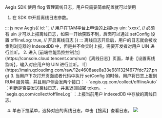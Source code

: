﻿
Aegis SDK 使用 flog 管理离线日志，用户只需要简单配置就可以使用


1. 在 SDK 中开启离线日志参数。
<dx-codeblock>
:::  js
   new Aegis({
       id: '', // 用户在TAM平台上申请的上报key
       uin: 'xxxx', // 必须有 uin 才可以上报离线日志，如果一开始获取不到，后面可以通过 setConfig 设置
       offlineLog: true, // 开启离线日志
   })
:::
</dx-codeblock>
离线日志开启后，用户的日志就会被收集到浏览器的 IndexedDB 中，但是并不会实时上报，需要开发者对用户 UIN 进行监听。
2. 进入 [前端性能监控控制台](https://console.cloud.tencent.com/rum)【离线日志】页面，单击【设置离线监听】，输入对应用户的 UIN 进行监听。
![](https://main.qcloudimg.com/raw/12e4608aee8a33e681132f4677fdc727.png)
3. 当用户下次打开页面或者代码中执行 setConfig 的时候，用户将日志上报到 RUM 服务端，并且用户侧会发两个接口：
	-  `aegis.qq.com/collect/offlineAuto` ：判断是否要发送离线日志，并且返回加密 token。
	-   `aegis.qq.com/collect/offlineLog` ：上报当前用户 indexedDB 中存放的离线日志。

4. 单击下拉菜单，选择对应的离线日志，单击【搜索】查看日志。
![](https://main.qcloudimg.com/raw/7b103d2881ba0e6f8521ec9800ebbc76.png)
